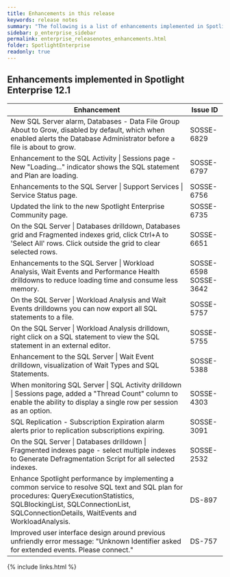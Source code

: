 ```yaml
---
title: Enhancements in this release
keywords: release notes
summary: "The following is a list of enhancements implemented in Spotlight Enterprise 12.1"
sidebar: p_enterprise_sidebar
permalink: enterprise_releasenotes_enhancements.html
folder: SpotlightEnterprise
readonly: true
---
```



## Enhancements implemented in Spotlight Enterprise 12.1

Enhancement | Issue ID
------------|---------
New SQL Server alarm, Databases - Data File Group About to Grow, disabled by default, which when enabled alerts the Database Administrator before a file is about to grow. | SOSSE-6829
Enhancement to the SQL Activity \| Sessions page - New "Loading..." indicator shows the SQL statement and Plan are loading. | SOSSE-6797
Enhancements to the SQL Server \| Support Services \| Service Status page. | SOSSE-6756
Updated the link to the new Spotlight Enterprise Community page. | SOSSE-6735
On the SQL Server \| Databases drilldown, Databases grid and Fragmented indexes grid, click Ctrl+A to 'Select All' rows. Click outside the grid to clear selected rows. | SOSSE-6651
Enhancements to the SQL Server \| Workload Analysis, Wait Events and Performance Health drilldowns to reduce loading time and consume less memory. | SOSSE-6598<br>SOSSE-3642
On the SQL Server \| Workload Analysis and Wait Events drilldowns you can now export all SQL statements to a file. | SOSSE-5757
On the SQL Server \| Workload Analysis drilldown, right click on a SQL statement to view the SQL statement in an external editor. | SOSSE-5755
Enhancement to the SQL Server \| Wait Event drilldown, visualization of Wait Types and SQL Statements. | SOSSE-5388
When monitoring SQL Server \| SQL Activity drilldown \| Sessions page, added a "Thread Count" column to enable the ability to display a single row per session as an option. | SOSSE-4303
SQL Replication - Subscription Expiration alarm alerts prior to replication subscriptions expiring. | SOSSE-3091
On the SQL Server \| Databases drilldown \| Fragmented indexes page - select multiple indexes to Generate Defragmentation Script for all selected indexes. | SOSSE-2532
Enhance Spotlight performance by implementing a common service to resolve SQL text and SQL plan for procedures: QueryExecutionStatistics, SQLBlockingList, SQLConnectionList, SQLConnectionDetails, WaitEvents and WorkloadAnalysis. | DS-897
Improved user interface design around previous unfriendly error message: "Unknown Identifier asked for extended events. Please connect." | DS-757

{% include links.html %}
